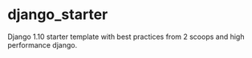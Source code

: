 # django_starter
Django 1.10 starter template with best practices from 2 scoops and high performance django.
